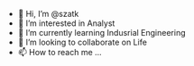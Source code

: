 - 👋 Hi, I’m @szatk
- 👀 I’m interested in Analyst
- 🌱 I’m currently learning Indusrial Engineering
- 💞️ I’m looking to collaborate on Life
- 📫 How to reach me ...

<!---
szatk/szatk is a ✨ special ✨ repository because its `README.md` (this file) appears on your GitHub profile.
You can click the Preview link to take a look at your changes.
--->

